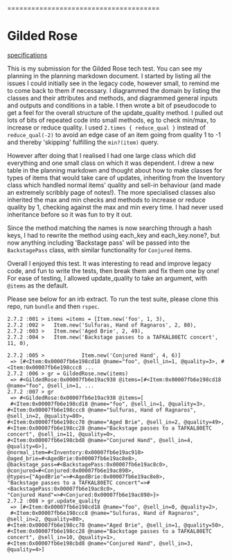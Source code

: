 ======================================
# Gilded Rose

[specifications](https://github.com/makersacademy/course/blob/master/individual_challenges/gilded_rose.md)

This is my submission for the Gilded Rose tech test. You can see my planning in the planning markdown document. I started by listing all the issues I could initially see in the legacy code, however small, to remind me to come back to them if necessary. I diagrammed the domain by listing the classes and their attributes and methods, and diagrammed general inputs and outputs and conditions in a table. I then wrote a bit of pseudocode to get a feel for the overall structure of the update_quality method. I pulled out lots of bits of repeated code into small methods, eg to check min/max, to increase or reduce quality. I used `2.times { reduce_qual }` instead of `reduce_qual(-2)` to avoid an edge case of an item going from quality 1 to -1 and thereby 'skipping' fulfilling the `min?(item)` query.

However after doing that I realised I had one large class which did everything and one small class on which it was dependent. I drew a new table in the planning markdown and thought about how to make classes for types of items that would take care of updates, inheriting from the Inventory class which handled normal items' quality and sell-in behaviour (and made an extremely scribbly page of notes!). The more specialised classes also inherited the max and min checks and methods to increase or reduce quality by 1, checking against the max and min every time. I had never used inheritance before so it was fun to try it out.

Since the method matching the names is now searching through a hash keys, I had to rewrite the method using each_key and each_key.none?, but now anything including 'Backstage pass' will be passed into the `BackstagePass` class, with similar functionality for `Conjured` items. 

Overall I enjoyed this test. It was interesting to read and improve legacy code, and fun to write the tests, then break them and fix them one by one! For ease of testing, I allowed update_quality to take an argument, with `@items` as the default.

Please see below for an irb extract. To run the test suite, please clone this repo, run `bundle` and then `rspec`.

```irb
2.7.2 :001 > items =items = [Item.new('foo', 1, 3),
2.7.2 :002 >   Item.new('Sulfuras, Hand of Ragnaros', 2, 80),
2.7.2 :003 >   Item.new('Aged Brie', 2, 49),
2.7.2 :004 >   Item.new('Backstage passes to a TAFKAL80ETC concert', 11, 0),

2.7.2 :005 >            Item.new('Conjured Hand', 4, 6)]
 => [#<Item:0x00007fb6e198cd18 @name="foo", @sell_in=1, @quality=3>, #<Item:0x00007fb6e198ccc8 ...
2.7.2 :006 > gr = GildedRose.new(items)
 => #<GildedRose:0x00007fb6e19ac938 @items=[#<Item:0x00007fb6e198cd18 @name="foo", @sell_in=1, ...
2.7.2 :007 > gr
 => #<GildedRose:0x00007fb6e19ac938 @items=[
 #<Item:0x00007fb6e198cd18 @name="foo", @sell_in=1, @quality=3>,
#<Item:0x00007fb6e198ccc8 @name="Sulfuras, Hand of Ragnaros", @sell_in=2, @quality=80>,
#<Item:0x00007fb6e198cc78 @name="Aged Brie", @sell_in=2, @quality=49>,
#<Item:0x00007fb6e198cc28 @name="Backstage passes to a TAFKAL80ETC concert", @sell_in=11, @quality=0>,
#<Item:0x00007fb6e198cbd8 @name="Conjured Hand", @sell_in=4, @quality=6>],
@normal_item=#<Inventory:0x00007fb6e19ac910>
@aged_brie=#<AgedBrie:0x00007fb6e19ac8e8>,
@backstage_pass=#<BackstagePass:0x00007fb6e19ac8c0>,
@conjured=#<Conjured:0x00007fb6e19ac898>,
@types={"AgedBrie"=>#<AgedBrie:0x00007fb6e19ac8e8>,
"Backstage passes to a TAFKAL80ETC concert"=>#<BackstagePass:0x00007fb6e19ac8c0>,
"Conjured Hand"=>#<Conjured:0x00007fb6e19ac898>}>
2.7.2 :008 > gr.update_quality
 => [#<Item:0x00007fb6e198cd18 @name="foo", @sell_in=0, @quality=2>,
 #<Item:0x00007fb6e198ccc8 @name="Sulfuras, Hand of Ragnaros", @sell_in=2, @quality=80>,
#<Item:0x00007fb6e198cc78 @name="Aged Brie", @sell_in=1, @quality=50>,
#<Item:0x00007fb6e198cc28 @name="Backstage passes to a TAFKAL80ETC concert", @sell_in=10, @quality=1>,
#<Item:0x00007fb6e198cbd8 @name="Conjured Hand", @sell_in=3, @quality=4>]
```
